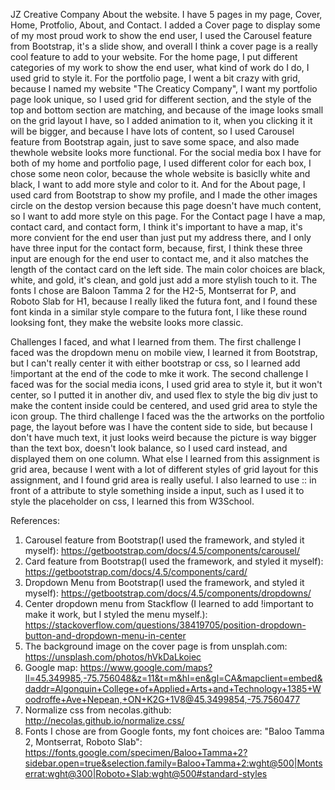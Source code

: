 JZ Creative Company
About the website.
I have 5 pages in my page, Cover, Home, Protfolio, About, and Contact. I added a Cover page to display some of my most proud work to show the end user, I used the Carousel feature from Bootstrap, it's a slide show, and overall I think a cover page is a really cool feature to add to your website. For the home page, I put different categories of my work to show the end user, what kind of work do I do, I used grid to style it. For the portfolio page, I went a bit crazy with grid, because I named my website "The Creaticy Company", I want my portfolio page look unique, so I used grid for different section, and the style of the top and bottom section are matching, and because of the image looks small on the grid layout I have, so I added animation to it, when you clicking it it will be bigger, and because I have lots of content, so I used Carousel feature from Bootstrap again, just to save some space, and also made thewhole website looks more functional. For the social media box I have for both of my home and portfolio page, I used different color for each box, I chose some neon color, because the whole website is basiclly white and black, I want to add more style and color to it. And for the About page, I used card from Bootstrap to show my profile, and I made the other images circle on the destop version because this page doesn't have much content, so I want to add more style on this page. For the Contact page I have a map, contact card, and contact form, I think it's important to have a map, it's more convient for the end user than just put my address there, and I only have three input for the contact form, because, first, I think these three input are enough for the end user to contact me, and it also matches the length of the contact card on the left side. 
The main color choices are black, white, and gold, it's clean, and gold just add a more stylish touch to it. The fonts I chose are Baloon Tamma 2 for the H2-5, Montserrat for P, and Roboto Slab for H1, because I really liked the futura font, and I found these font kinda in a similar style compare to the futura font, I like these round looksing font, they make the website looks more classic.

Challenges I faced, and what I learned from them.
The first challenge I faced was the dropdown menu on mobile view, I learned it from Bootstrap, but I can't really center it with either bootstrap or css, so I learned add !important at the end of the code to mke it work. The second challenge I faced was for the social media icons, I used grid area to style it, but it won't center, so I putted it in another div, and used flex to style the big div just to make the content inside could be centered, and used grid area to style the icon group. The third challenge I faced was the the artworks on the portfolio page, the layout before was I have the content side to side, but because I don't have much text, it just looks weird because the picture is way bigger than the text box, doesn't look balance, so I used card instead, and displayed them on one column. What else I learned from this assignment is grid area, because I went with a lot of different styles of grid layout for this assignment, and I found grid area is really useful. I also learned to use :: in front of a attribute to style something inside a input, such as I used it to style the placeholder on css, I learned this from W3School.

References:
1. Carousel feature from Bootstrap(I used the framework, and styled it myself): https://getbootstrap.com/docs/4.5/components/carousel/
2. Card feature from Bootstrap(I used the framework, and styled it myself): https://getbootstrap.com/docs/4.5/components/card/
3. Dropdown Menu from Bootstrap(I used the framework, and styled it myself): https://getbootstrap.com/docs/4.5/components/dropdowns/
4. Center dropdown menu from Stackflow (I learned to add !important to make it work, but I styled the menu myself.): https://stackoverflow.com/questions/38419705/position-dropdown-button-and-dropdown-menu-in-center
5. The background image on the cover page is from unsplah.com: https://unsplash.com/photos/hVkDaLkoiec
6. Google map: https://www.google.com/maps?ll=45.349985,-75.756048&z=11&t=m&hl=en&gl=CA&mapclient=embed&daddr=Algonquin+College+of+Applied+Arts+and+Technology+1385+Woodroffe+Ave+Nepean,+ON+K2G+1V8@45.3499854,-75.7560477
7. Normalize css from necolas.github: http://necolas.github.io/normalize.css/
8. Fonts I chose are from Google fonts, my font choices are: "Baloo Tamma 2, Montserrat, Roboto Slab": https://fonts.google.com/specimen/Baloo+Tamma+2?sidebar.open=true&selection.family=Baloo+Tamma+2:wght@500|Montserrat:wght@300|Roboto+Slab:wght@500#standard-styles